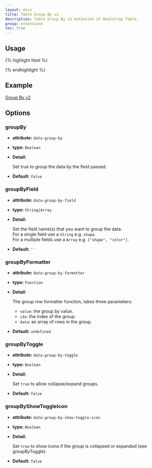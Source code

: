 ```yaml
---
layout: docs
title: Table Group By v2
description: Table Group By v2 extension of Bootstrap Table.
group: extensions
toc: true
---
```


## Usage

{% highlight html %}
<link rel="stylesheet" src="extensions/group-by-v2/bootstrap-table-group-by.css">
<script src="extensions/group-by-v2/bootstrap-table-group-by.js"></script>
{% endhighlight %}

## Example

[Group By v2](https://examples.bootstrap-table.com/#extensions/group-by-v2.html)

## Options

### groupBy

- **attribute:** `data-group-by`

- **type:** `Boolean`

- **Detail:**

   Set true to group the data by the field passed.

- **Default:** `false`

### groupByField

- **attribute:** `data-group-by-field`

- **type:** `String|Array`

- **Detail:**

   Set the field name(s) that you want to group the data.  
   For a single field use a `String` e.g. `shape`.   
   For a multiple fields use a `Array` e.g. `["shape", "color"]`.   

- **Default:** `''`

### groupByFormatter

- **attribute:** `data-group-by-formatter`

- **type:** `Function`

- **Detail:**

   The group row formatter function, takes three parameters:

   * `value`: the group by value.
   * `idx`: the index of the group.
   * `data`: an array of rows in the group.

- **Default:** `undefined`

### groupByToggle

- **attribute:** `data-group-by-toggle`

- **type:** `Boolean`

- **Detail:**

   Set `true` to allow collapse/expand groups.

- **Default:** `false`

### groupByShowToggleIcon

- **attribute:** `data-group-by-show-toggle-icon`

- **type:** `Boolean`

- **Detail:**

   Set `true` to show icons if the group is collapsed or expanded (see groupByToggle).

- **Default:** `false`
